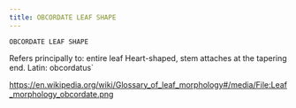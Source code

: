 ```yaml
---
title: OBCORDATE LEAF SHAPE
---
```

`OBCORDATE LEAF SHAPE`

Refers principally to: entire leaf
Heart-shaped, stem attaches at the tapering end.
Latin: obcordatus`

https://en.wikipedia.org/wiki/Glossary_of_leaf_morphology#/media/File:Leaf_morphology_obcordate.png